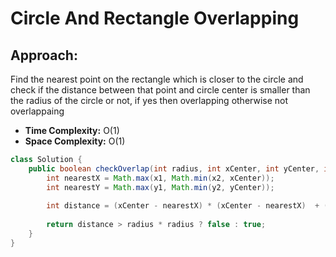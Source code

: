 # Circle And Rectangle Overlapping

## Approach:
Find the nearest point on the rectangle which is closer to the circle and check if the distance between that point and circle center is smaller than the radius of the circle or not, if yes then overlapping otherwise not overlappaing

- **Time Complexity:** O(1)
- **Space Complexity:** O(1)


```java
class Solution {
    public boolean checkOverlap(int radius, int xCenter, int yCenter, int x1, int y1, int x2, int y2) {
        int nearestX = Math.max(x1, Math.min(x2, xCenter));  
        int nearestY = Math.max(y1, Math.min(y2, yCenter));
        
        int distance = (xCenter - nearestX) * (xCenter - nearestX)  + (yCenter - nearestY) * (yCenter - nearestY);
        
        return distance > radius * radius ? false : true; 
    }
}
```